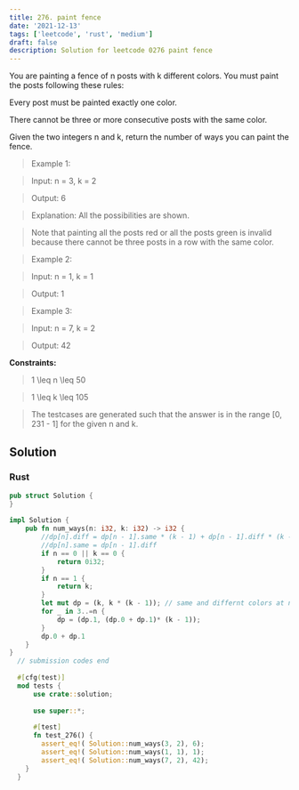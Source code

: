 ```yaml
---
title: 276. paint fence
date: '2021-12-13'
tags: ['leetcode', 'rust', 'medium']
draft: false
description: Solution for leetcode 0276 paint fence
---
```



You are painting a fence of n posts with k different colors. You must paint the posts following these rules:



Every post must be painted exactly one color.

There cannot be three or more consecutive posts with the same color.

Given the two integers n and k, return the number of ways you can paint the fence.



 



 > Example 1:





 > Input: n <TeX>=</TeX> 3, k <TeX>=</TeX> 2

 > Output: 6

 > Explanation: All the possibilities are shown.

 > Note that painting all the posts red or all the posts green is invalid because there cannot be three posts in a row with the same color.

 > Example 2:



 > Input: n <TeX>=</TeX> 1, k <TeX>=</TeX> 1

 > Output: 1

 > Example 3:



 > Input: n <TeX>=</TeX> 7, k <TeX>=</TeX> 2

 > Output: 42

 



**Constraints:**



 > 1 <TeX>\leq</TeX> n <TeX>\leq</TeX> 50

 > 1 <TeX>\leq</TeX> k <TeX>\leq</TeX> 105

 > The testcases are generated such that the answer is in the range [0, 231 - 1] for the given n and k.


## Solution
### Rust
```rust
pub struct Solution {
}
  
impl Solution {
    pub fn num_ways(n: i32, k: i32) -> i32 {
        //dp[n].diff = dp[n - 1].same * (k - 1) + dp[n - 1].diff * (k - 1) = (dp[n - 1].same + dp[n - 1].diff) * (k - 1)
        //dp[n].same = dp[n - 1].diff
        if n == 0 || k == 0 {
            return 0i32;
        }
        if n == 1 {
            return k;
        }
        let mut dp = (k, k * (k - 1)); // same and differnt colors at n = 2
        for _ in 3..=n {
            dp = (dp.1, (dp.0 + dp.1)* (k - 1));
        }
        dp.0 + dp.1
    }
}
  // submission codes end
  
  #[cfg(test)]
  mod tests {
      use crate::solution;
  
      use super::*;
  
      #[test]
      fn test_276() {
        assert_eq!( Solution::num_ways(3, 2), 6);
        assert_eq!( Solution::num_ways(1, 1), 1);
        assert_eq!( Solution::num_ways(7, 2), 42);
    }
  }
  
```
